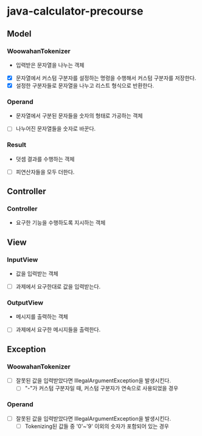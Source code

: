 # java-calculator-precourse

## Model
### WoowahanTokenizer
- 입력받은 문자열을 나누는 객체
- [x] 문자열에서 커스텀 구분자를 설정하는 명령을 수행해서 커스텀 구분자를 저장한다.
- [x] 설정한 구분자들로 문자열을 나누고 리스트 형식으로 반환한다.

### Operand
- 문자열에서 구분된 문자들을 숫자의 형태로 가공하는 객체
- [ ] 나누어진 문자열들을 숫자로 바꾼다.


### Result
- 덧셈 결과를 수행하는 객체
- [ ] 피연산자들을 모두 더한다.


## Controller
### Controller
- 요구한 기능을 수행하도록 지시하는 객체



## View
### InputView
- 값을 입력받는 객체
- [ ] 과제에서 요구한대로 값을 입력받는다.

### OutputView
- 메시지를 출력하는 객체
- [ ] 과제에서 요구한 메시지들을 출력한다.


## Exception
### WoowahanTokenizer
- [ ] 잘못된 값을 입력받았다면 IllegalArgumentException을 발생시킨다.
    - [ ] "-"가 커스텀 구분자일 때, 커스텀 구분자가 연속으로 사용되었을 경우

### Operand
- [ ] 잘못된 값을 입력받았다면 IllegalArgumentException을 발생시킨다.
    - [ ] Tokenizing된 값들 중 '0'~'9' 이외의 숫자가 포함되어 있는 경우
